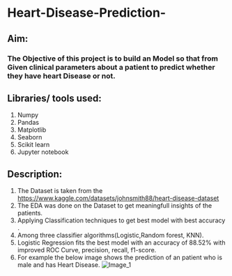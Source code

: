 # Heart-Disease-Prediction-

## Aim:
### The Objective of this project is to build an Model so that from Given clinical parameters about a patient to predict whether they have heart Disease or not.

## Libraries/ tools used:
1. Numpy
2. Pandas
3. Matplotlib
4. Seaborn
5. Scikit learn
6. Jupyter notebook

## Description:
1. The Dataset is taken from the https://www.kaggle.com/datasets/johnsmith88/heart-disease-dataset
2. The EDA was done on the Dataset to get meaningfull insights of the patients.
3. Applying Classification techniques to get best model with best accuracy . 
4. Among three classifier algorithms(Logistic,Random forest, KNN). 
5. Logistic Regression fits the best model with an accuracy of 88.52% with improved ROC Curve, precision, recall, f1-score.
6. For example the below image shows the prediction of an patient who is male and has Heart Disease.
![Image_1](https://user-images.githubusercontent.com/118672526/205479292-8385689b-8f1f-4438-84ae-3304809a14f9.JPG)
